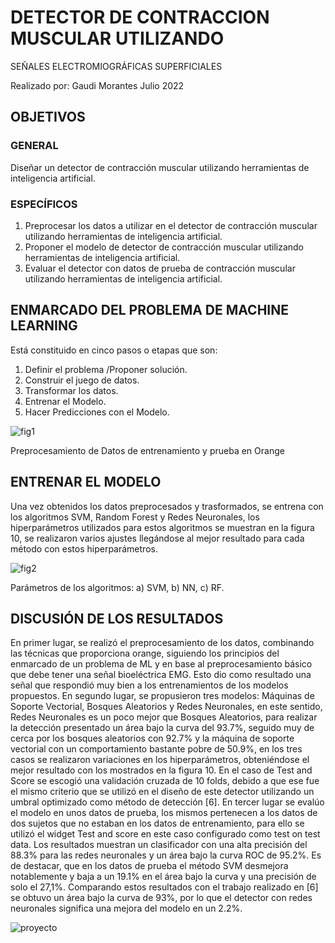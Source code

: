 # DETECTOR DE CONTRACCION MUSCULAR UTILIZANDO
SEÑALES ELECTROMIOGRÁFICAS SUPERFICIALES

Realizado por: Gaudi Morantes
Julio 2022

## OBJETIVOS
### GENERAL
Diseñar un detector de contracción muscular utilizando herramientas de
inteligencia artificial.
### ESPECÍFICOS
1. Preprocesar los datos a utilizar en el detector de contracción muscular utilizando
herramientas de inteligencia artificial.
2. Proponer el modelo de detector de contracción muscular utilizando
herramientas de inteligencia artificial.
3. Evaluar el detector con datos de prueba de contracción muscular utilizando
herramientas de inteligencia artificial.

## ENMARCADO DEL PROBLEMA DE MACHINE LEARNING
Está constituido en cinco pasos o etapas que son:
1. Definir el problema /Proponer solución.
2. Construir el juego de datos.
3. Transformar los datos.
4. Entrenar el Modelo.
5. Hacer Predicciones con el Modelo.

![fig1](https://github.com/gaudikarina/Orange/assets/71100137/c2de1deb-2037-4160-acf5-53037f87f4dd)

Preprocesamiento de Datos de entrenamiento y prueba en Orange

## ENTRENAR EL MODELO
Una vez obtenidos los datos preprocesados y trasformados, se entrena con los algoritmos SVM, Random Forest y Redes Neuronales, los hiperparámetros utilizados para estos algoritmos se muestran en la figura 10, se realizaron varios ajustes llegándose al mejor resultado para cada método con estos hiperparámetros.

![fig2](https://github.com/gaudikarina/Orange/assets/71100137/76acbe18-68d7-449d-a9dc-05c3de0b4d3d)

Parámetros de los algoritmos: a) SVM, b) NN, c) RF.


## DISCUSIÓN DE LOS RESULTADOS
En primer lugar, se realizó el preprocesamiento de los datos, combinando las técnicas que proporciona orange, siguiendo los principios del enmarcado de un problema de ML y en base al preprocesamiento básico que debe tener una señal bioeléctrica EMG. Esto dio como resultado una señal que respondió muy bien a los entrenamientos de los modelos propuestos.
En segundo lugar, se propusieron tres modelos: Máquinas de Soporte Vectorial, Bosques Aleatorios y Redes Neuronales, en este sentido, Redes Neuronales es un poco mejor que Bosques Aleatorios, para realizar la detección presentado un área bajo la curva del 93.7%, seguido muy de cerca por los bosques aleatorios con 92.7% y la máquina de soporte vectorial con un comportamiento bastante pobre de 50.9%, en los tres casos 
se realizaron variaciones en los hiperparámetros, obteniéndose el mejor resultado con los mostrados en la figura 10. En el caso de Test and Score se escogió una validación cruzada de 10 folds, debido a que ese fue el mismo criterio que se utilizó en el diseño de este detector utilizando un umbral optimizado como método de detección [6].
En tercer lugar se evalúo el modelo en unos datos de prueba, los mismos pertenecen a los datos de dos sujetos que no estaban en los datos de entrenamiento, para ello se utilizó el widget Test and score en este caso configurado como test on test data. Los resultados muestran un clasificador con una alta precisión del 88.3% para las redes neuronales y un área bajo la curva ROC de 95.2%. Es de destacar, que en los datos de prueba el método SVM desmejora notablemente y baja a un 19.1% en el área bajo la curva y una precisión de solo el 27,1%.
Comparando estos resultados con el trabajo realizado en [6] se obtuvo un área bajo la curva de 93%, por lo que el detector con redes neuronales significa una mejora del modelo en un 2.2%. 

![proyecto](https://github.com/gaudikarina/Orange/assets/71100137/be286b46-504c-4af0-bc23-e11f47c71ea1)







